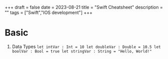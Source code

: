 +++
draft = false
date = 2023-08-21
title = "Swift Cheatsheet"
description = ""
tags = ["Swift","IOS development"]
+++
# Basic

1. Data Types
`let intVar : Int = 10
 let doubleVar : Double = 10.5
 let boolVar : Bool = true
 let stringVar : String = "Hello, World!"`